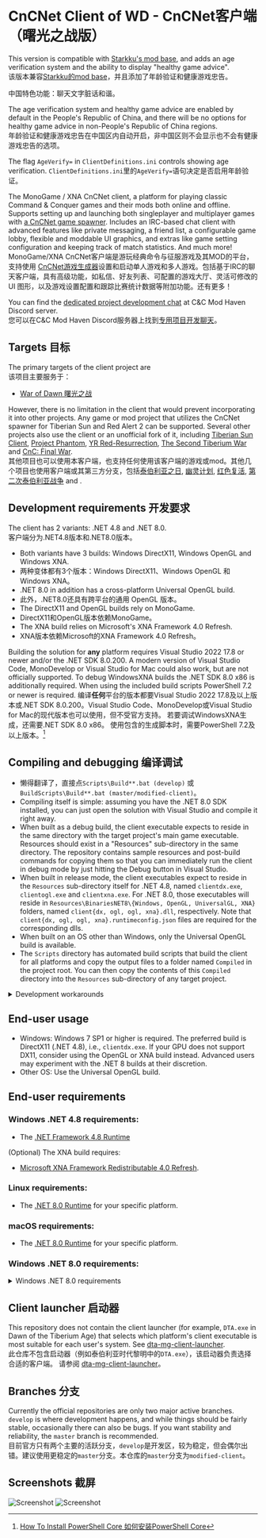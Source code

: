# CnCNet Client of WD - CnCNet客户端（曙光之战版）



This version is compatible with [Starkku's mod base](https://github.com/Starkku/cncnet-client-mod-base), and adds an age verification system and the ability to display "healthy game advice".  
该版本兼容[Starkku的mod base](https://github.com/Starkku/cncnet-client-mod-base)，并且添加了年龄验证和健康游戏忠告。

中国特色功能：聊天文字脏话和谐。

The age verification system and healthy game advice are enabled by default in the People's Republic of China, and there will be no options for healthy game advice in non-People's Republic of China regions.  
年龄验证和健康游戏忠告在中国区内自动开启，非中国区则不会显示也不会有健康游戏忠告的选项。

The flag `AgeVerify=` in `ClientDefinitions.ini` controls showing age verification.
`ClientDefinitions.ini`里的`AgeVerify=`语句决定是否启用年龄验证。

The MonoGame / XNA CnCNet client, a platform for playing classic Command & Conquer games and their mods both online and offline. Supports setting up and launching both singleplayer and multiplayer games with [a CnCNet game spawner](https://github.com/CnCNet/ts-patches). Includes an IRC-based chat client with advanced features like private messaging, a friend list, a configurable game lobby, flexible and moddable UI graphics, and extras like game setting configuration and keeping track of match statistics. And much more!  
MonoGame/XNA CnCNet客户端是游玩经典命令与征服游戏及其MOD的平台，支持使用 [CnCNet游戏生成器](https://github.com/CnCNet/ts-patches)设置和启动单人游戏和多人游戏。包括基于IRC的聊天客户端，具有高级功能，如私信、好友列表、可配置的游戏大厅、灵活可修改的 UI 图形，以及游戏设置配置和跟踪比赛统计数据等附加功能。还有更多！

You can find the [dedicated project development chat](https://discord.gg/M5gGdBYG5m) at C&C Mod Haven Discord server.  
您可以在C&C Mod Haven Discord服务器上找到[专用项目开发聊天](https://discord.gg/M5gGdBYG5m)。

## Targets 目标

The primary targets of the client project are  
该项目主要服务于：
* [War of Dawn 曙光之战]([https://bbs.ra2diy.com/forum.php?mod=viewthread&tid=19864])

However, there is no limitation in the client that would prevent incorporating it into other projects. Any game or mod project that utilizes the CnCNet spawner for Tiberian Sun and Red Alert 2 can be supported. Several other projects also use the client or an unofficial fork of it, including [Tiberian Sun Client](https://www.moddb.com/mods/tiberian-sun-client), [Project Phantom](https://www.moddb.com/mods/project-phantom), [YR Red-Resurrection](https://www.moddb.com/mods/yr-red-resurrection), [The Second Tiberium War](https://www.moddb.com/mods/the-second-tiberium-war) and [CnC: Final War](https://www.moddb.com/mods/cncfinalwar).  
其他项目也可以使用本客户端，也支持任何使用该客户端的游戏或mod。其他几个项目也使用客户端或其第三方分支，包括[泰伯利亚之日](https://www.moddb.com/mods/tiberian-sun-client), [幽灵计划](https://www.moddb.com/mods/project-phantom), [红色复活](https://www.moddb.com/mods/yr-red-resurrection), [第二次泰伯利亚战争](https://www.moddb.com/mods/the-second-tiberium-war) and [](https://www.moddb.com/mods/cncfinalwar).  

## Development requirements 开发要求

The client has 2 variants: .NET 4.8 and .NET 8.0.  
客户端分为.NET4.8版本和.NET8.0版本。
* Both variants have 3 builds: Windows DirectX11, Windows OpenGL and Windows XNA.
* 两种变体都有3个版本：Windows DirectX11、Windows OpenGL 和 Windows XNA。
* .NET 8.0 in addition has a cross-platform Universal OpenGL build.
* 此外，.NET8.0还具有跨平台的通用 OpenGL 版本。
* The DirectX11 and OpenGL builds rely on MonoGame.
* DirectX11和OpenGL版本依赖MonoGame。
* The XNA build relies on Microsoft's XNA Framework 4.0 Refresh.
* XNA版本依赖Microsoft的XNA Framework 4.0 Refresh。

Building the solution for **any** platform requires Visual Studio 2022 17.8 or newer and/or the .NET SDK 8.0.200. A modern version of Visual Studio Code, MonoDevelop or Visual Studio for Mac could also work, but are not officially supported.
To debug WindowsXNA builds the .NET SDK 8.0 x86 is additionally required.
When using the included build scripts PowerShell 7.2 or newer is required.
编译**任何**平台的版本都要Visual Studio 2022 17.8及以上版本或.NET SDK 8.0.200。Visual Studio Code、MonoDevelop或Visual Studio for Mac的现代版本也可以使用，但不受官方支持。
若要调试WindowsXNA生成，还需要.NET SDK 8.0 x86。
使用包含的生成脚本时，需要PowerShell 7.2及以上版本。[^install-powershell]

## Compiling and debugging 编译调试

* 懒得翻译了，直接点`Scripts\Build**.bat (develop)` 或 `BuildScripts\Build**.bat (master/modified-client)`。
* Compiling itself is simple: assuming you have the .NET 8.0 SDK installed, you can just open the solution with Visual Studio and compile it right away.
* When built as a debug build, the client executable expects to reside in the same directory with the target project's main game executable. Resources should exist in a "Resources" sub-directory in the same directory. The repository contains sample resources and post-build commands for copying them so that you can immediately run the client in debug mode by just hitting the Debug button in Visual Studio.
* When built in release mode, the client executables expect to reside in the `Resources` sub-directory itself for .NET 4.8, named `clientdx.exe`, `clientogl.exe` and `clientxna.exe`. For .NET 8.0, those executables will reside in `Resources\BinariesNET8\{Windows, OpenGL, UniversalGL, XNA}` folders, named `client{dx, ogl, ogl, xna}.dll`, respectively. Note that `client{dx, ogl, ogl, xna}.runtimeconfig.json` files are required for the corresponding dlls.
* When built on an OS other than Windows, only the Universal OpenGL build is available.
* The `Scripts` directory has automated build scripts that build the client for all platforms and copy the output files to a folder named `Compiled` in the project root. You can then copy the contents of this `Compiled` directory into the `Resources` sub-directory of any target project.

<details>
  <summary>Development workarounds</summary>

* If you switch among different solution configurations in Visual Studio (e.g. switch to `TSUniversalGLRelease` from `AresWindowsDXDebug`), especially switching between .NET 4.8 and .NET 8.0 variants, it is recommended to restart Visual Studio after switching configurations to prevent unexpected error messages. If restarting Visual Studio do not work as intended, try deleting all `obj` folders in each project. Due to the same reason, it is advised to close Visual Studio when building the client using the scripts in `Scripts` folder.
* Some dependencies are stored in `References` folder instead of the official NuGet source. This folder is also useful if you are working on modifying a dependency and debugging in your local machine without publishing the modification to NuGet. However, if you have replaced the `.(s)nupkg` files of a package, without altering the package version, be sure to remove the corresponding package from `%USERPROFILE%\.nuget\packages` folder to purge the old version. 
</details>

## End-user usage

* Windows: Windows 7 SP1 or higher is required. The preferred build is DirectX11 (.NET 4.8), i.e., `clientdx.exe`. If your GPU does not support DX11, consider using the OpenGL or XNA build instead. Advanced users may experiment with the .NET 8 builds at their discretion.
* Other OS: Use the Universal OpenGL build.

## End-user requirements

### Windows .NET 4.8 requirements:

* The [.NET Framework 4.8 Runtime](https://dotnet.microsoft.com/en-us/download/dotnet-framework/thank-you/net48-web-installer)

(Optional) The XNA build requires:
* [Microsoft XNA Framework Redistributable 4.0 Refresh](https://www.microsoft.com/en-us/download/details.aspx?id=27598).

### Linux requirements:

* The [.NET 8.0 Runtime](https://dotnet.microsoft.com/en-us/download/dotnet/8.0/runtime?initial-os=linux) for your specific platform.

### macOS requirements:

* The [.NET 8.0 Runtime](https://dotnet.microsoft.com/en-us/download/dotnet/8.0/runtime?initial-os=macos) for your specific platform.

### Windows .NET 8.0 requirements:

<details>
  <summary>Windows .NET 8.0 requirements</summary>

* The [.NET 8.0 Desktop Runtime](https://dotnet.microsoft.com/en-us/download/dotnet/8.0/runtime?initial-os=windows) for your specific platform.

(Optional) The XNA build requires:
* [Microsoft XNA Framework Redistributable 4.0 Refresh](https://www.microsoft.com/en-us/download/details.aspx?id=27598).
* [.NET 8.0 Desktop Runtime x86](https://dotnet.microsoft.com/en-us/download/dotnet/thank-you/runtime-desktop-8.0.0-windows-x86-installer).

Windows 7 SP1 and Windows 8.x additionally require:
* Microsoft Visual C++ 2015-2019 Redistributable [64-bit](https://aka.ms/vs/16/release/vc_redist.x64.exe) / [32-bit](https://aka.ms/vs/16/release/vc_redist.x86.exe).

Windows 7 SP1 additionally requires:
* KB3063858 [64-bit](https://www.microsoft.com/download/details.aspx?id=47442) / [32-bit](https://www.microsoft.com/download/details.aspx?id=47409).
</details>

## Client launcher 启动器

This repository does not contain the client launcher (for example, `DTA.exe` in Dawn of the Tiberium Age) that selects which platform's client executable is most suitable for each user's system.
See [dta-mg-client-launcher](https://github.com/CnCNet/dta-mg-client-launcher).  
此仓库不包含启动器（例如泰伯利亚时代黎明中的`DTA.exe`），该启动器负责选择合适的客户端。
请参阅 [dta-mg-client-launcher](https://github.com/CnCNet/dta-mg-client-launcher)。

## Branches 分支

Currently the official repositories are only two major active branches. `develop` is where development happens, and while things should be fairly stable, occasionally there can also be bugs. If you want stability and reliability, the `master` branch is recommended.  
目前官方只有两个主要的活跃分支，`develop`是开发区，较为稳定，但会偶尔出错。建议使用更稳定的`master`分支。本仓库的`master`分支为`modified-client`。

## Screenshots 截屏

![Screenshot](cncnetchatlobby.png?raw=true "CnCNet IRC Chat Lobby 聊天大厅")
![Screenshot](cncnetgamelobby.png?raw=true "CnCNet Game Lobby 游戏大厅")


[^install-powershell]: [How To Install PowerShell Core 如何安装PowerShell Core](https://learn.microsoft.com/powershell/scripting/install/installing-powershell-on-windows)
